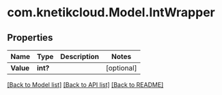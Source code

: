 # com.knetikcloud.Model.IntWrapper
## Properties

Name | Type | Description | Notes
------------ | ------------- | ------------- | -------------
**Value** | **int?** |  | [optional] 

[[Back to Model list]](../README.md#documentation-for-models) [[Back to API list]](../README.md#documentation-for-api-endpoints) [[Back to README]](../README.md)

